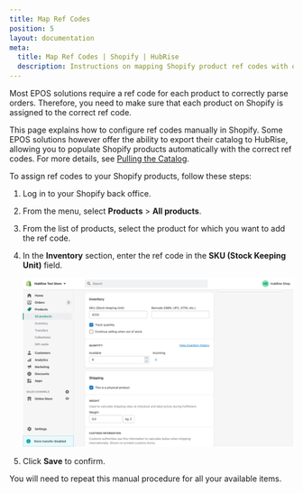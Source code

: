 ```yaml
---
title: Map Ref Codes
position: 5
layout: documentation
meta:
  title: Map Ref Codes | Shopify | HubRise
  description: Instructions on mapping Shopify product ref codes with other apps after connecting your EPOS with HubRise. Connect apps and synchronise your data.
---
```


Most EPOS solutions require a ref code for each product to correctly parse orders. Therefore, you need to make sure that each product on Shopify is assigned to the correct ref code.

This page explains how to configure ref codes manually in Shopify. Some EPOS solutions however offer the ability to export their catalog to HubRise, allowing you to populate Shopify products automatically with the correct ref codes. For more details, see [Pulling the Catalog](/apps/shopify/pulling-catalog).

To assign ref codes to your Shopify products, follow these steps:

1. Log in to your Shopify back office.
1. From the menu, select **Products** > **All products**.
1. From the list of products, select the product for which you want to add the ref code.
1. In the **Inventory** section, enter the ref code in the **SKU (Stock Keeping Unit)** field.
 
   ![Entering the ref code in the SKU field for a Shopify product](../images/005-en-shopify-map-ref-codes.png)

1. Click **Save** to confirm.

You will need to repeat this manual procedure for all your available items.
